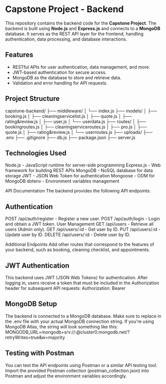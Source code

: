 # Capstone Project - Backend

This repository contains the backend code for the **Capstone Project**. The backend is built using **Node.js** and **Express.js** and connects to a **MongoDB** database. It serves as the REST API layer for the frontend, handling authentication, data processing, and database interactions.

## Features

- RESTful APIs for user authentication, data management, and more.
- JWT-based authentication for secure access.
- MongoDB as the database to store and retrieve data.
- Validation and error handling for API requests.
  
## Project Structure

capstone-backend/
├── middleware/
│   └── index.js
├── models/
│   ├── booking.js
│   ├── cleaningservicelist.js
│   ├── quote.js
│   ├── rating&review.js
│   ├── user.js
│   └── userdata.js
├── routes/
│   ├── bookingroutes.js
│   ├── cleaningserviceroutes.js
│   ├── pro.js
│   ├── quote.js
│   ├── rating&review.js
│   └── userroutes.js
├── uploads/
├── .env
├── .gitignore
├── db.js
├── package.json
├── server.js

## Technologies Used
Node.js - JavaScript runtime for server-side programming
Express.js - Web framework for building REST APIs
MongoDB - NoSQL database for data storage
JWT - JSON Web Token for authentication
Mongoose - ODM for MongoDB
dotenv - Environment variables management

API Documentation
The backend provides the following API endpoints:

## Authentication
POST /api/auth/register - Register a new user.
POST /api/auth/login - Login and obtain a JWT token.
User Management
GET /api/users - Retrieve all users (Admin only).
GET /api/users/:id - Get user by ID.
PUT /api/users/:id - Update user by ID.
DELETE /api/users/:id - Delete user by ID.

Additional Endpoints
Add other routes that correspond to the features of your backend, such as booking, cleaning checklist, and appointments.

## JWT Authentication
This backend uses JWT (JSON Web Tokens) for authentication. After logging in, users receive a token that must be included in the Authorization header for subsequent API requests:
Authorization: Bearer <token>

## MongoDB Setup
The backend is connected to a MongoDB database. Make sure to replace <Your MongoDB Connection String> in the .env file with your actual MongoDB connection string. If you're using MongoDB Atlas, the string will look something like this:
MONGODB_URL=mongodb+srv://<username>:<password>@cluster0.mongodb.net/<dbname>?retryWrites=true&w=majority
 
## Testing with Postman
You can test the API endpoints using Postman or a similar API testing tool. Import the provided Postman collection (postman_collection.json) into Postman and adjust the environment variables accordingly.